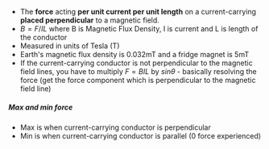 - The **force** acting **per unit current per unit length** on a current-carrying **placed perpendicular** to a magnetic field.
- $B = F/IL$ where B is Magnetic Flux Density, I is current and L is length of the conductor
- Measured in units of Tesla (T)
- Earth's magnetic flux density is 0.032mT and a fridge magnet is 5mT
- If the current-carrying conductor is not perpendicular to the magnetic field lines, you have to multiply $F=BIL$ by $sin\theta$ - basically resolving the force (get the force component which is perpendicular to the magnetic field line)
##### Max and min force
- Max is when current-carrying conductor is perpendicular 
- Min is when current-carrying conductor is parallel (0 force experienced)


